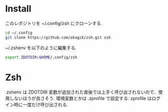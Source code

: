# Install
このレポジトリを ~/.config/zsh にクローンする.
```bash
cd ~/.config
git clone https://github.com/akagik/zsh.git zsh
```

~/.zshenv を以下のように編集する.
```bash
export ZDOTDIR=$HOME/.config/zsh
```

# Zsh
.zshenv は ZDOTDIR 変数が追加された直後では上手く呼び出されないので、使用しないほうが良さそう. 環境変数とかは .zprofile で設定する. zprofile はログイン時に一度だけ呼び出される.
